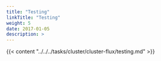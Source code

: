 ```yaml
---
title: "Testing"
linkTitle: "Testing"
weight: 5
date: 2017-01-05
description: >  
---
```


{{< content "../../../tasks/cluster/cluster-flux/testing.md" >}}

